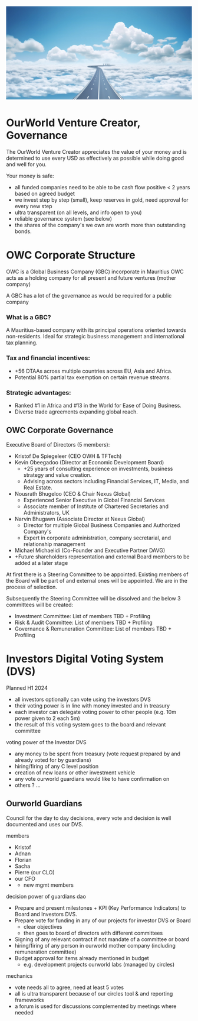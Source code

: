 # ![image alt text](img/image_0.png)

# OurWorld Venture Creator, Governance

The OurWorld Venture Creator appreciates the value of your money and is determined to use every USD as effectively as possible while doing good and well for you.

Your money is safe:

* all funded companies need to be able to be cash flow positive < 2 years based on agreed budget
* we invest step by step (small), keep reserves in gold, need approval for every new step
* ultra transparent (on all levels, and info open to you)
* reliable governance system (see below)
* the shares of the company's we own are worth more than outstanding bonds.

# OWC Corporate Structure

OWC is a Global Business Company (GBC) incorporate in Mauritius
OWC acts as a holding company for all present and future ventures (mother company)

A GBC has a lot of the governance as would be required for a public company

### What is a GBC?

A Mauritius-based company with its principal operations oriented towards non-residents.
Ideal for strategic business management and international tax planning.

### Tax and financial incentives: 

* +56 DTAAs across multiple countries across EU, Asia and Africa.
* Potential 80% partial tax exemption on certain revenue streams.

### Strategic advantages:

* Ranked #1 in Africa and #13 in the World for Ease of Doing Business.
* Diverse trade agreements expanding global reach.

## OWC Corporate Governance

Executive Board of Directors (5 members):

* Kristof De Spiegeleer (CEO OWH & TFTech)
* Kevin Obeegadoo (Director at Economic Development Board)
    * +25 years of consulting experience on investments, business strategy and value creation.
    * Advising across sectors including Financial Services, IT, Media, and Real Estate.
* Nousrath Bhugeloo (CEO & Chair Nexus Global)
    * Experienced Senior Executive in Global Financial Services
    * Associate member of Institute of Chartered Secretaries and Administrators, UK
* Narvin Bhugawn (Associate Director at Nexus Global) 
    * Director for multiple Global Business Companies and Authorized Company's
    * Expert in corporate administration, company secretarial, and relationship management
* Michael Michaelidi (Co-Founder and Executive Partner DAVG)
* +Future shareholders representation and external Board members to be added at a later stage

At first there is a Steering Committee to be appointed. Existing members of the Board 
will be part of and external ones will be appointed. We are in the process of selection. 

Subsequently the Steering Committee will be dissolved and the below 3 committees will be created: 

* Investment Committee: List of members TBD + Profiling
* Risk & Audit Committee: List of members TBD + Profiling
* Governance & Remuneration Committee: List of members TBD + Profiling

# Investors Digital Voting System (DVS) 

Planned H1 2024

* all investors optionally can vote using the investors DVS
* their voting power is in line with money invested and in treasury
* each investor can delegate voting power to other people (e.g. 10m power given to 2 each 5m)
* the result of this voting system goes to the board and relevant committee

voting power of the Investor DVS

* any money to be spent from treasury (vote request prepared by and already voted for by guardians)
* hiring/firing of any C level position
* creation of new loans or other investment vehicle
* any vote ourworld guardians would like to have confirmation on
* others ? ...

## Ourworld Guardians

Council for the day to day decisions, every vote and decision is well documented and uses our DVS.

members

* Kristof
* Adnan
* Florian
* Sacha
* Pierre (our CLO)
* our CFO
* + new mgmt members

decision power of guardians dao

* Prepare and present milestones + KPI (Key Performance Indicators) to Board and Investors DVS.
* Prepare vote for funding in any of our projects for investor DVS or Board
    * clear objectives 
    * then goes to board of directors with different committees
* Signing of any relevant contract if not mandate of a committee or board
* hiring/firing of any person in ourworld mother company (including remuneration committee)
* Budget approval for items already mentioned in budget
    * e.g. development projects ourworld labs (managed by circles)

mechanics

* vote needs all to agree, need at least 5 votes
* all is ultra transparent because of our circles tool & and reporting frameworks
* a forum is used for discussions complemented by meetings where needed

